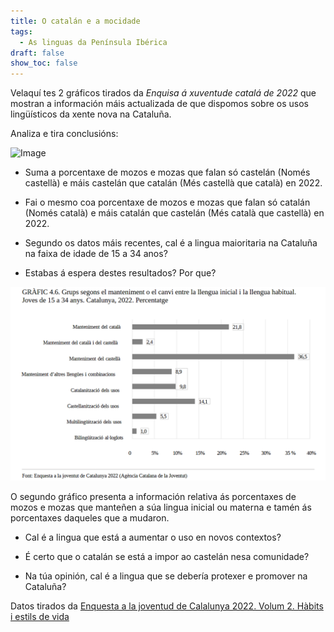 ```yaml
---
title: O catalán e a mocidade
tags:
  - As linguas da Península Ibérica
draft: false
show_toc: false
---
```

Velaquí tes 2 gráficos tirados da *Enquisa á xuventude catalá de 2022* que mostran a información máis actualizada de que dispomos sobre os usos lingüísticos da xente nova na Cataluña.

Analiza e tira conclusións:

![Image](/img/língua_habitual_jovens.png)

- Suma a porcentaxe de mozos e mozas  que falan só castelán (Només castellà) e máis castelán que catalán (Més castellà que català) en 2022.

- Fai o mesmo coa porcentaxe de mozos e mozas que falan só catalán (Només català) e máis catalán que castelán (Més català que castellà) en 2022.

- Segundo os datos máis recentes, cal é a lingua maioritaria na Cataluña na faixa de idade de 15 a 34 anos?

- Estabas á espera destes resultados? Por que?

![Image](/img/usos_ling_jovens.png)

O segundo gráfico presenta a información relativa ás porcentaxes de mozos e mozas que manteñen a súa lingua inicial ou materna e tamén ás porcentaxes daqueles que a mudaron.

- Cal é a lingua que está a aumentar o uso en novos contextos? 

- É certo que o catalán se está a impor ao castelán nesa comunidade?

- Na túa opinión, cal é a lingua que se debería protexer e promover na Cataluña?

Datos tirados da [Enquesta a la joventud de Calalunya 2022. Volum 2. Hàbits i estils de vida](/img/ejc22_volum_2.pdf)
